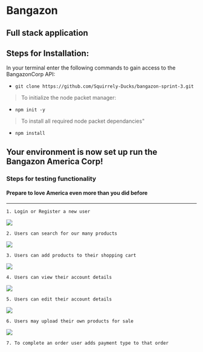 # Bangazon
## Full stack application 
## Steps for Installation:
In your terminal enter the following commands to gain access to the BangazonCorp API:
* ``` git clone https://github.com/Squirrely-Ducks/bangazon-sprint-3.git ```
>To initialize the node packet manager:
* ``` npm init -y ```
>To install all required node packet dependancies"
* ``` npm install ```

## Your environment is now set up run the Bangazon America Corp!

### Steps for testing functionality 

#### Prepare to love America even more than you did before
***
```
1. Login or Register a new user 
```

<img src="https://media.giphy.com/media/fHu8o5gP29EZSiWAaF/giphy.gif">

```
2. Users can search for our many products
```

<img src="https://media.giphy.com/media/dCC3oILAm1TUoyBX8g/giphy.gif">

```
3. Users can add products to their shopping cart
```

<img src="https://media.giphy.com/media/DN1WE451IzyvpD9SgZ/giphy.gif">


```
4. Users can view their account details

```

<img src="https://media.giphy.com/media/1k2woGAzRweNuSnccX/giphy.gif">

```
5. Users can edit their account details
```

<img src="https://media.giphy.com/media/5wG50sifEFX7MiwJtL/giphy.gif">

```
6. Users may upload their own products for sale
```

<img src="https://media.giphy.com/media/RLWacrt1W7W26YIzCp/giphy.gif">

```
7. To complete an order user adds payment type to that order
```

